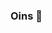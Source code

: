### Oins 👋

<!--
**ingridclaiane/ingridclaiane** is a ✨ _special_ ✨ repository because its `README.md` (this file) appears on your GitHub profile.

Here are some ideas to get you started:

- 🔭 I’m currently working on ... técnico em informática
- 🌱 I’m currently learning ... html,css e javascript
- 👯 I’m looking to collaborate on ... 
- 🤔 I’m looking for help with ... javascript
- 💬 Ask me about ... não me pergunte nada
- 📫 How to reach me: ...
- 😄 Pronouns:
- ⚡ Fun fact: 
-->
